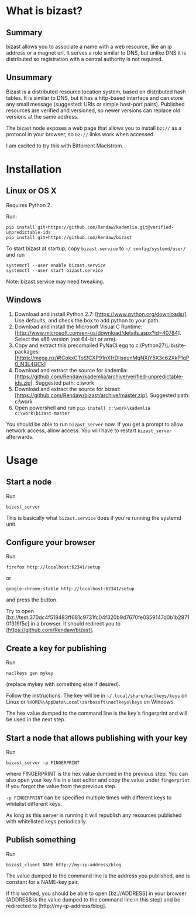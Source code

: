 # What is bizast?

## Summary

bizast allows you to associate a name with a web resource, like an ip address or a magnet url.  It serves a role similar to DNS, but unlike DNS it is distributed so registration with a central authority is not required.

## Unsummary

Bizast is a distributed resource location system, based on distributed hash tables.  It is similar to DNS, but it has a http-based interface and can store any small message (suggested: URIs or simple host-port pairs).  Published resources are verified and versioned, so newer versions can replace old versions at the same address.

The bizast node exposes a web page that allows you to install `bz://` as a protocol in your browser, so `bz://` links work when accessed.

I am excited to try this with Bittorrent Maelstrom.

# Installation

## Linux or OS X

Requires Python 2.

Run:
```
pip install git+https://github.com/Rendaw/kademlia.git@verified-unpredictable-ids
pip install git+https://github.com/Rendaw/bizast
```

To start bizast at startup, copy `bizast.service` to `~/.config/systemd/user/` and run
```
systemctl --user enable bizast.service
systemctl --user start bizast.service
```

Note: bizast.service may need tweaking.

## Windows

1. Download and install Python 2.7: [https://www.python.org/downloads/].  Use defaults, and check the box to add python to your path.
2. Download and install the Microsoft Visual C Runtime: [http://www.microsoft.com/en-us/download/details.aspx?id=40784].  Select the x86 version (not 64-bit or arm).
3. Copy and extract this precompiled PyNaCl egg to c:\Python27\Lib\site-packages: [https://mega.nz/#!CokxCToS!CXP91nXfrDIiseunMgNXjY5X3c62XkP1gP0_N3L4GCk]
3. Download and extract the source for kademlia: [https://github.com/Rendaw/kademlia/archive/verified-unpredictable-ids.zip].  Suggested path: c:\work
4. Download and extract the source for bizast: [https://github.com/Rendaw/bizast/archive/master.zip].  Suggested path: c:\work
5. Open powershell and run `pip install c:\work\kademlia c:\work\bizast-master`

You should be able to run `bizast_server` now.  If you get a prompt to allow network access, allow access.  You will have to restart `bizast_server` afterwards.

# Usage

## Start a node

Run

```
bizast_server
```

This is basically what `bizast.service` does if you're running the systemd unit.

## Configure your browser

Run

```
firefox http://localhost:62341/setup
```

or

```
google-chrome-stable http://localhost:62341/setup
```

and press the button.

Try to open [bz://test:370dc4f518483ff681c9731fc04f320b9d7670fe0359147d0b1b28710f319f5c] in a browser.  It should redirect you to [https://github.com/Rendaw/bizast].

## Create a key for publishing

Run

```
naclkeys gen mykey
```

(replace mykey with something else if desired).

Follow the instructions.  The key will be in `~/.local/share/naclkeys/keys` on Linux or `%HOME%\AppData\Local\zarbosoft\naclkeys\keys` on Windows.

The hex value dumped to the command line is the key's fingerprint and will be used in the next step.

## Start a node that allows publishing with your key

Run

```
bizast_server -p FINGERPRINT
```

where FINGERPRINT is the hex value dumped in the previous step.  You can also open your key file in a text editor and copy the value under `fingerprint` if you forgot the value from the previous step.

`-p FINGERPRINT` can be specified multiple times with different keys to whitelist different keys.

As long as this server is running it will republish any resources published with whitelisted keys periodically.

## Publish something

Run

```
bizast_client NAME http://my-ip-address/blog
```

The value dumped to the command line is the address you published, and is constant for a NAME-key pair.

If this worked, you should be able to open [bz://ADDRESS] in your browser (ADDRESS is the value dumped to the command line in this step) and be redirected to [http://my-ip-address/blog].
